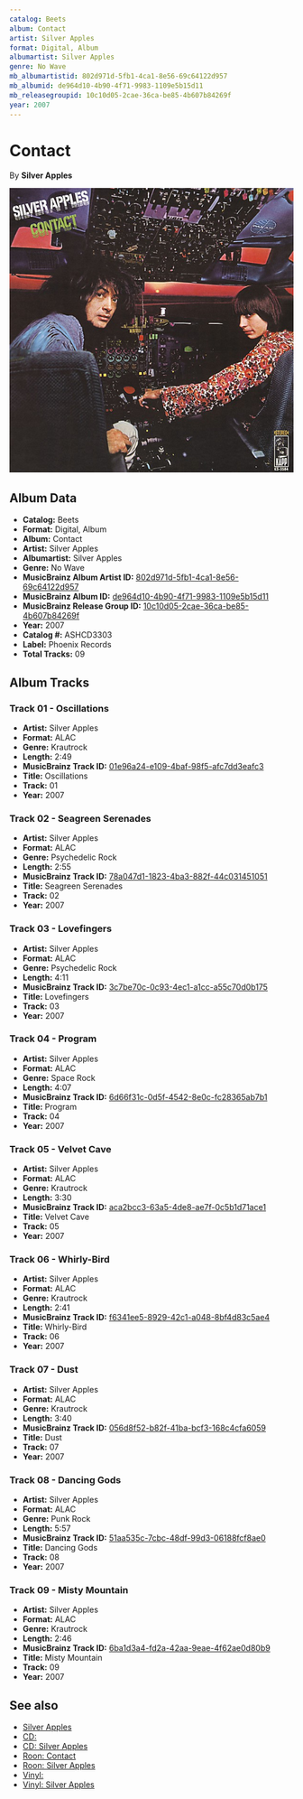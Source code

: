 ```yaml
---
catalog: Beets
album: Contact
artist: Silver Apples
format: Digital, Album
albumartist: Silver Apples
genre: No Wave
mb_albumartistid: 802d971d-5fb1-4ca1-8e56-69c64122d957
mb_albumid: de964d10-4b90-4f71-9983-1109e5b15d11
mb_releasegroupid: 10c10d05-2cae-36ca-be85-4b607b84269f
year: 2007
---
```


# Contact

By **Silver Apples**

![](../../assets/beetscovers/Silver_Apples-Contact.jpg)

## Album Data

- **Catalog:** Beets
- **Format:** Digital, Album
- **Album:** Contact
- **Artist:** Silver Apples
- **Albumartist:** Silver Apples
- **Genre:** No Wave
- **MusicBrainz Album Artist ID:** [802d971d-5fb1-4ca1-8e56-69c64122d957](https://musicbrainz.org/artist/802d971d-5fb1-4ca1-8e56-69c64122d957)
- **MusicBrainz Album ID:** [de964d10-4b90-4f71-9983-1109e5b15d11](https://musicbrainz.org/release/de964d10-4b90-4f71-9983-1109e5b15d11)
- **MusicBrainz Release Group ID:** [10c10d05-2cae-36ca-be85-4b607b84269f](https://musicbrainz.org/release-group/10c10d05-2cae-36ca-be85-4b607b84269f)
- **Year:** 2007
- **Catalog #:** ASHCD3303
- **Label:** Phoenix Records
- **Total Tracks:** 09

## Album Tracks

### Track 01 - Oscillations

- **Artist:** Silver Apples
- **Format:** ALAC
- **Genre:** Krautrock
- **Length:** 2:49
- **MusicBrainz Track ID:** [01e96a24-e109-4baf-98f5-afc7dd3eafc3](https://musicbrainz.org/recording/01e96a24-e109-4baf-98f5-afc7dd3eafc3)
- **Title:** Oscillations
- **Track:** 01
- **Year:** 2007

### Track 02 - Seagreen Serenades

- **Artist:** Silver Apples
- **Format:** ALAC
- **Genre:** Psychedelic Rock
- **Length:** 2:55
- **MusicBrainz Track ID:** [78a047d1-1823-4ba3-882f-44c031451051](https://musicbrainz.org/recording/78a047d1-1823-4ba3-882f-44c031451051)
- **Title:** Seagreen Serenades
- **Track:** 02
- **Year:** 2007

### Track 03 - Lovefingers

- **Artist:** Silver Apples
- **Format:** ALAC
- **Genre:** Psychedelic Rock
- **Length:** 4:11
- **MusicBrainz Track ID:** [3c7be70c-0c93-4ec1-a1cc-a55c70d0b175](https://musicbrainz.org/recording/3c7be70c-0c93-4ec1-a1cc-a55c70d0b175)
- **Title:** Lovefingers
- **Track:** 03
- **Year:** 2007

### Track 04 - Program

- **Artist:** Silver Apples
- **Format:** ALAC
- **Genre:** Space Rock
- **Length:** 4:07
- **MusicBrainz Track ID:** [6d66f31c-0d5f-4542-8e0c-fc28365ab7b1](https://musicbrainz.org/recording/6d66f31c-0d5f-4542-8e0c-fc28365ab7b1)
- **Title:** Program
- **Track:** 04
- **Year:** 2007

### Track 05 - Velvet Cave

- **Artist:** Silver Apples
- **Format:** ALAC
- **Genre:** Krautrock
- **Length:** 3:30
- **MusicBrainz Track ID:** [aca2bcc3-63a5-4de8-ae7f-0c5b1d71ace1](https://musicbrainz.org/recording/aca2bcc3-63a5-4de8-ae7f-0c5b1d71ace1)
- **Title:** Velvet Cave
- **Track:** 05
- **Year:** 2007

### Track 06 - Whirly-Bird

- **Artist:** Silver Apples
- **Format:** ALAC
- **Genre:** Krautrock
- **Length:** 2:41
- **MusicBrainz Track ID:** [f6341ee5-8929-42c1-a048-8bf4d83c5ae4](https://musicbrainz.org/recording/f6341ee5-8929-42c1-a048-8bf4d83c5ae4)
- **Title:** Whirly-Bird
- **Track:** 06
- **Year:** 2007

### Track 07 - Dust

- **Artist:** Silver Apples
- **Format:** ALAC
- **Genre:** Krautrock
- **Length:** 3:40
- **MusicBrainz Track ID:** [056d8f52-b82f-41ba-bcf3-168c4cfa6059](https://musicbrainz.org/recording/056d8f52-b82f-41ba-bcf3-168c4cfa6059)
- **Title:** Dust
- **Track:** 07
- **Year:** 2007

### Track 08 - Dancing Gods

- **Artist:** Silver Apples
- **Format:** ALAC
- **Genre:** Punk Rock
- **Length:** 5:57
- **MusicBrainz Track ID:** [51aa535c-7cbc-48df-99d3-06188fcf8ae0](https://musicbrainz.org/recording/51aa535c-7cbc-48df-99d3-06188fcf8ae0)
- **Title:** Dancing Gods
- **Track:** 08
- **Year:** 2007

### Track 09 - Misty Mountain

- **Artist:** Silver Apples
- **Format:** ALAC
- **Genre:** Krautrock
- **Length:** 2:46
- **MusicBrainz Track ID:** [6ba1d3a4-fd2a-42aa-9eae-4f62ae0d80b9](https://musicbrainz.org/recording/6ba1d3a4-fd2a-42aa-9eae-4f62ae0d80b9)
- **Title:** Misty Mountain
- **Track:** 09
- **Year:** 2007


## See also

- [Silver Apples](Silver_Apples.md)
- [CD: ](../../CD/Silver_Apples/Silver_Apples_index.md)
- [CD: Silver Apples](../../CD/Silver_Apples/Silver_Apples.md)
- [Roon: Contact](../../Roon/Silver_Apples/Contact.md)
- [Roon: Silver Apples](../../Roon/Silver_Apples/Silver_Apples.md)
- [Vinyl: ](../../Vinyl/Silver_Apples/Silver_Apples_index.md)
- [Vinyl: Silver Apples](../../Vinyl/Silver_Apples/Silver_Apples.md)
